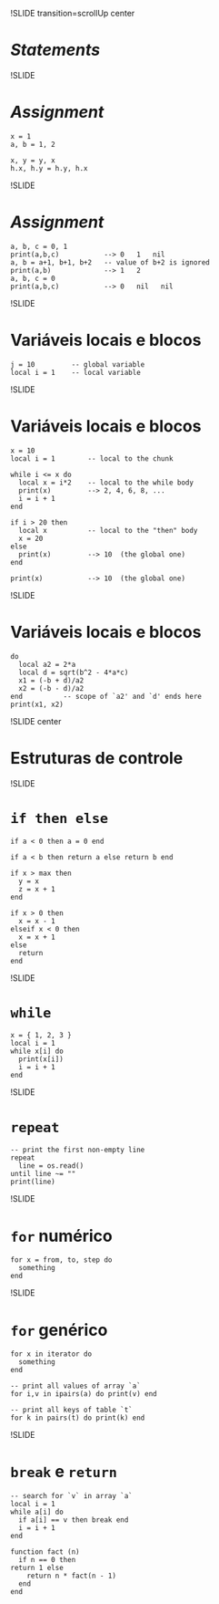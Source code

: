 !SLIDE transition=scrollUp center

# _Statements_

!SLIDE

# _Assignment_

    x = 1
    a, b = 1, 2

    x, y = y, x
    h.x, h.y = h.y, h.x

!SLIDE

# _Assignment_

    a, b, c = 0, 1
    print(a,b,c)           --> 0   1   nil
    a, b = a+1, b+1, b+2   -- value of b+2 is ignored
    print(a,b)             --> 1   2
    a, b, c = 0
    print(a,b,c)           --> 0   nil   nil

!SLIDE

# Variáveis locais e blocos

    j = 10         -- global variable
    local i = 1    -- local variable

!SLIDE

# Variáveis locais e blocos

    x = 10
    local i = 1        -- local to the chunk

    while i <= x do
      local x = i*2    -- local to the while body
      print(x)         --> 2, 4, 6, 8, ...
      i = i + 1
    end

    if i > 20 then
      local x          -- local to the "then" body
      x = 20
    else
      print(x)         --> 10  (the global one)
    end

    print(x)           --> 10  (the global one)

!SLIDE

# Variáveis locais e blocos

    do
      local a2 = 2*a
      local d = sqrt(b^2 - 4*a*c)
      x1 = (-b + d)/a2
      x2 = (-b - d)/a2
    end          -- scope of `a2' and `d' ends here
    print(x1, x2)

!SLIDE center

# Estruturas de controle

!SLIDE

# `if then else`

    if a < 0 then a = 0 end

    if a < b then return a else return b end

    if x > max then
      y = x
      z = x + 1
    end

    if x > 0 then
      x = x - 1
    elseif x < 0 then
      x = x + 1
    else
      return
    end

!SLIDE

# `while`

    x = { 1, 2, 3 }
    local i = 1
    while x[i] do
      print(x[i])
      i = i + 1
    end

!SLIDE

# `repeat`

    -- print the first non-empty line
    repeat
      line = os.read()
    until line ~= ""
    print(line)

!SLIDE

# `for` numérico

    for x = from, to, step do
      something
    end

!SLIDE

# `for` genérico

    for x in iterator do
      something
    end

    -- print all values of array `a`
    for i,v in ipairs(a) do print(v) end

    -- print all keys of table `t`
    for k in pairs(t) do print(k) end

!SLIDE

# `break` e `return`

    -- search for `v` in array `a`
    local i = 1
    while a[i] do
      if a[i] == v then break end
      i = i + 1
    end

    function fact (n)
      if n == 0 then
    return 1 else
        return n * fact(n - 1)
      end
    end
